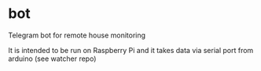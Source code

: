 # bot
Telegram bot for remote house monitoring 

It is intended to be run on Raspberry Pi and it takes data via serial port from arduino (see watcher repo)
